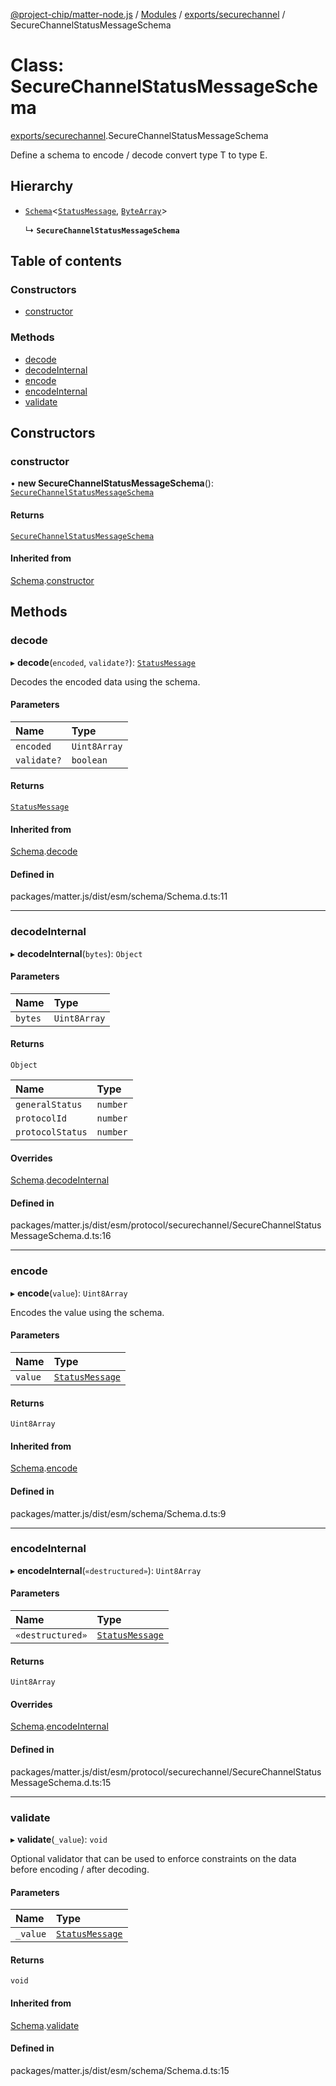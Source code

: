 [@project-chip/matter-node.js](../README.md) / [Modules](../modules.md) / [exports/securechannel](../modules/exports_securechannel.md) / SecureChannelStatusMessageSchema

# Class: SecureChannelStatusMessageSchema

[exports/securechannel](../modules/exports_securechannel.md).SecureChannelStatusMessageSchema

Define a schema to encode / decode convert type T to type E.

## Hierarchy

- [`Schema`](exports_schema.Schema.md)\<[`StatusMessage`](../modules/exports_securechannel.md#statusmessage), [`ByteArray`](../modules/util_export.md#bytearray-1)\>

  ↳ **`SecureChannelStatusMessageSchema`**

## Table of contents

### Constructors

- [constructor](exports_securechannel.SecureChannelStatusMessageSchema.md#constructor)

### Methods

- [decode](exports_securechannel.SecureChannelStatusMessageSchema.md#decode)
- [decodeInternal](exports_securechannel.SecureChannelStatusMessageSchema.md#decodeinternal)
- [encode](exports_securechannel.SecureChannelStatusMessageSchema.md#encode)
- [encodeInternal](exports_securechannel.SecureChannelStatusMessageSchema.md#encodeinternal)
- [validate](exports_securechannel.SecureChannelStatusMessageSchema.md#validate)

## Constructors

### constructor

• **new SecureChannelStatusMessageSchema**(): [`SecureChannelStatusMessageSchema`](exports_securechannel.SecureChannelStatusMessageSchema.md)

#### Returns

[`SecureChannelStatusMessageSchema`](exports_securechannel.SecureChannelStatusMessageSchema.md)

#### Inherited from

[Schema](exports_schema.Schema.md).[constructor](exports_schema.Schema.md#constructor)

## Methods

### decode

▸ **decode**(`encoded`, `validate?`): [`StatusMessage`](../modules/exports_securechannel.md#statusmessage)

Decodes the encoded data using the schema.

#### Parameters

| Name | Type |
| :------ | :------ |
| `encoded` | `Uint8Array` |
| `validate?` | `boolean` |

#### Returns

[`StatusMessage`](../modules/exports_securechannel.md#statusmessage)

#### Inherited from

[Schema](exports_schema.Schema.md).[decode](exports_schema.Schema.md#decode)

#### Defined in

packages/matter.js/dist/esm/schema/Schema.d.ts:11

___

### decodeInternal

▸ **decodeInternal**(`bytes`): `Object`

#### Parameters

| Name | Type |
| :------ | :------ |
| `bytes` | `Uint8Array` |

#### Returns

`Object`

| Name | Type |
| :------ | :------ |
| `generalStatus` | `number` |
| `protocolId` | `number` |
| `protocolStatus` | `number` |

#### Overrides

[Schema](exports_schema.Schema.md).[decodeInternal](exports_schema.Schema.md#decodeinternal)

#### Defined in

packages/matter.js/dist/esm/protocol/securechannel/SecureChannelStatusMessageSchema.d.ts:16

___

### encode

▸ **encode**(`value`): `Uint8Array`

Encodes the value using the schema.

#### Parameters

| Name | Type |
| :------ | :------ |
| `value` | [`StatusMessage`](../modules/exports_securechannel.md#statusmessage) |

#### Returns

`Uint8Array`

#### Inherited from

[Schema](exports_schema.Schema.md).[encode](exports_schema.Schema.md#encode)

#### Defined in

packages/matter.js/dist/esm/schema/Schema.d.ts:9

___

### encodeInternal

▸ **encodeInternal**(`«destructured»`): `Uint8Array`

#### Parameters

| Name | Type |
| :------ | :------ |
| `«destructured»` | [`StatusMessage`](../modules/exports_securechannel.md#statusmessage) |

#### Returns

`Uint8Array`

#### Overrides

[Schema](exports_schema.Schema.md).[encodeInternal](exports_schema.Schema.md#encodeinternal)

#### Defined in

packages/matter.js/dist/esm/protocol/securechannel/SecureChannelStatusMessageSchema.d.ts:15

___

### validate

▸ **validate**(`_value`): `void`

Optional validator that can be used to enforce constraints on the data before encoding / after decoding.

#### Parameters

| Name | Type |
| :------ | :------ |
| `_value` | [`StatusMessage`](../modules/exports_securechannel.md#statusmessage) |

#### Returns

`void`

#### Inherited from

[Schema](exports_schema.Schema.md).[validate](exports_schema.Schema.md#validate)

#### Defined in

packages/matter.js/dist/esm/schema/Schema.d.ts:15
